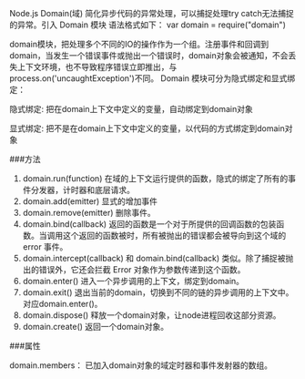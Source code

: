 Node.js Domain(域) 简化异步代码的异常处理，可以捕捉处理try catch无法捕捉的异常。引入 Domain 模块 语法格式如下：
var domain = require("domain")

domain模块，把处理多个不同的IO的操作作为一个组。注册事件和回调到domain，当发生一个错误事件或抛出一个错误时，domain对象会被通知，不会丢失上下文环境，也不导致程序错误立即推出，与process.on('uncaughtException')不同。
Domain 模块可分为隐式绑定和显式绑定：

隐式绑定: 把在domain上下文中定义的变量，自动绑定到domain对象

显式绑定: 把不是在domain上下文中定义的变量，以代码的方式绑定到domain对象


###方法

1. domain.run(function)
在域的上下文运行提供的函数，隐式的绑定了所有的事件分发器，计时器和底层请求。
2. domain.add(emitter)
显式的增加事件
3. domain.remove(emitter)
删除事件。
4. domain.bind(callback)
返回的函数是一个对于所提供的回调函数的包装函数。当调用这个返回的函数被时，所有被抛出的错误都会被导向到这个域的 error 事件。
5. domain.intercept(callback)
和 domain.bind(callback) 类似。除了捕捉被抛出的错误外，它还会拦截 Error 对象作为参数传递到这个函数。
6. domain.enter()
进入一个异步调用的上下文，绑定到domain。
7. domain.exit()
退出当前的domain，切换到不同的链的异步调用的上下文中。对应domain.enter()。
8. domain.dispose()
释放一个domain对象，让node进程回收这部分资源。
9. domain.create()
返回一个domain对象。

###属性

domain.members： 已加入domain对象的域定时器和事件发射器的数组。
